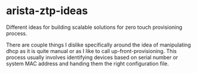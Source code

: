 # arista-ztp-ideas

Different ideas for building scalable solutions for zero touch provisioning process.

There are couple things I dislike specifically around the idea of manipulating dhcp as it is quite manual or as I like to call up-front-provisioning.
This process usually involves identifying devices based on serial number or system MAC address and handing them the right configuration file.


